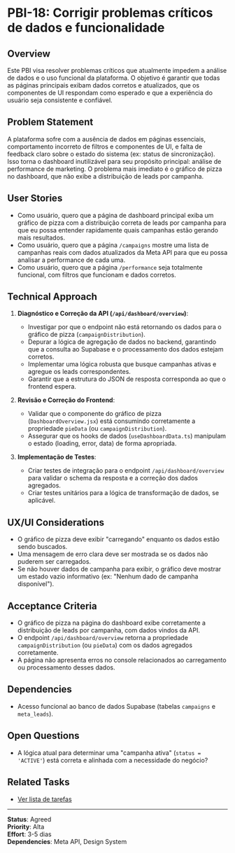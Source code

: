 # PBI-18: Corrigir problemas críticos de dados e funcionalidade

## Overview
Este PBI visa resolver problemas críticos que atualmente impedem a análise de dados e o uso funcional da plataforma. O objetivo é garantir que todas as páginas principais exibam dados corretos e atualizados, que os componentes de UI respondam como esperado e que a experiência do usuário seja consistente e confiável.

## Problem Statement
A plataforma sofre com a ausência de dados em páginas essenciais, comportamento incorreto de filtros e componentes de UI, e falta de feedback claro sobre o estado do sistema (ex: status de sincronização). Isso torna o dashboard inutilizável para seu propósito principal: análise de performance de marketing. O problema mais imediato é o gráfico de pizza no dashboard, que não exibe a distribuição de leads por campanha.

## User Stories
- Como usuário, quero que a página de dashboard principal exiba um gráfico de pizza com a distribuição correta de leads por campanha para que eu possa entender rapidamente quais campanhas estão gerando mais resultados.
- Como usuário, quero que a página `/campaigns` mostre uma lista de campanhas reais com dados atualizados da Meta API para que eu possa analisar a performance de cada uma.
- Como usuário, quero que a página `/performance` seja totalmente funcional, com filtros que funcionam e dados corretos.

## Technical Approach
1.  **Diagnóstico e Correção da API (`/api/dashboard/overview`)**:
    - Investigar por que o endpoint não está retornando os dados para o gráfico de pizza (`campaignDistribution`).
    - Depurar a lógica de agregação de dados no backend, garantindo que a consulta ao Supabase e o processamento dos dados estejam corretos.
    - Implementar uma lógica robusta que busque campanhas ativas e agregue os leads correspondentes.
    - Garantir que a estrutura do JSON de resposta corresponda ao que o frontend espera.

2.  **Revisão e Correção do Frontend**:
    - Validar que o componente do gráfico de pizza (`DashboardOverview.jsx`) está consumindo corretamente a propriedade `pieData` (ou `campaignDistribution`).
    - Assegurar que os hooks de dados (`useDashboardData.ts`) manipulam o estado (loading, error, data) de forma apropriada.

3.  **Implementação de Testes**:
    - Criar testes de integração para o endpoint `/api/dashboard/overview` para validar o schema da resposta e a correção dos dados agregados.
    - Criar testes unitários para a lógica de transformação de dados, se aplicável.

## UX/UI Considerations
- O gráfico de pizza deve exibir "carregando" enquanto os dados estão sendo buscados.
- Uma mensagem de erro clara deve ser mostrada se os dados não puderem ser carregados.
- Se não houver dados de campanha para exibir, o gráfico deve mostrar um estado vazio informativo (ex: "Nenhum dado de campanha disponível").

## Acceptance Criteria
- O gráfico de pizza na página do dashboard exibe corretamente a distribuição de leads por campanha, com dados vindos da API.
- O endpoint `/api/dashboard/overview` retorna a propriedade `campaignDistribution` (ou `pieData`) com os dados agregados corretamente.
- A página não apresenta erros no console relacionados ao carregamento ou processamento desses dados.

## Dependencies
- Acesso funcional ao banco de dados Supabase (tabelas `campaigns` e `meta_leads`).

## Open Questions
- A lógica atual para determinar uma "campanha ativa" (`status = 'ACTIVE'`) está correta e alinhada com a necessidade do negócio?

## Related Tasks
- [Ver lista de tarefas](./tasks.md)

---

**Status**: Agreed  
**Priority**: Alta  
**Effort**: 3-5 dias  
**Dependencies**: Meta API, Design System 